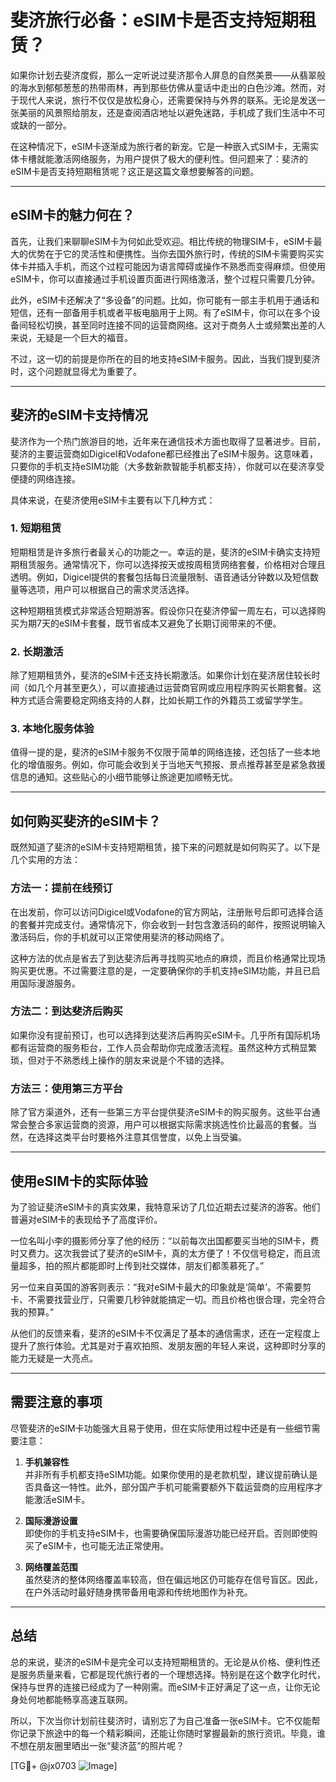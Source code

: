 # 斐济旅行必备：eSIM卡是否支持短期租赁？

如果你计划去斐济度假，那么一定听说过斐济那令人屏息的自然美景——从翡翠般的海水到郁郁葱葱的热带雨林，再到那些仿佛从童话中走出的白色沙滩。然而，对于现代人来说，旅行不仅仅是放松身心，还需要保持与外界的联系。无论是发送一张美丽的风景照给朋友，还是查阅酒店地址以避免迷路，手机成了我们生活中不可或缺的一部分。

在这种情况下，eSIM卡逐渐成为旅行者的新宠。它是一种嵌入式SIM卡，无需实体卡槽就能激活网络服务，为用户提供了极大的便利性。但问题来了：斐济的eSIM卡是否支持短期租赁呢？这正是这篇文章想要解答的问题。

---

## eSIM卡的魅力何在？

首先，让我们来聊聊eSIM卡为何如此受欢迎。相比传统的物理SIM卡，eSIM卡最大的优势在于它的灵活性和便携性。当你去国外旅行时，传统的SIM卡需要购买实体卡并插入手机，而这个过程可能因为语言障碍或操作不熟悉而变得麻烦。但使用eSIM卡，你可以直接通过手机设置页面进行网络激活，整个过程只需要几分钟。

此外，eSIM卡还解决了“多设备”的问题。比如，你可能有一部主手机用于通话和短信，还有一部备用手机或者平板电脑用于上网。有了eSIM卡，你可以在多个设备间轻松切换，甚至同时连接不同的运营商网络。这对于商务人士或频繁出差的人来说，无疑是一个巨大的福音。

不过，这一切的前提是你所在的目的地支持eSIM卡服务。因此，当我们提到斐济时，这个问题就显得尤为重要了。

---

## 斐济的eSIM卡支持情况

斐济作为一个热门旅游目的地，近年来在通信技术方面也取得了显著进步。目前，斐济的主要运营商如Digicel和Vodafone都已经推出了eSIM卡服务。这意味着，只要你的手机支持eSIM功能（大多数新款智能手机都支持），你就可以在斐济享受便捷的网络连接。

具体来说，在斐济使用eSIM卡主要有以下几种方式：

### 1. **短期租赁**
短期租赁是许多旅行者最关心的功能之一。幸运的是，斐济的eSIM卡确实支持短期租赁服务。通常情况下，你可以选择按天或按周租赁网络套餐，价格相对合理且透明。例如，Digicel提供的套餐包括每日流量限制、语音通话分钟数以及短信数量等选项，用户可以根据自己的需求灵活选择。

这种短期租赁模式非常适合短期游客。假设你只在斐济停留一周左右，可以选择购买为期7天的eSIM卡套餐，既节省成本又避免了长期订阅带来的不便。

### 2. **长期激活**
除了短期租赁外，斐济的eSIM卡还支持长期激活。如果你计划在斐济居住较长时间（如几个月甚至更久），可以直接通过运营商官网或应用程序购买长期套餐。这种方式适合需要稳定网络支持的人群，比如长期工作的外籍员工或留学学生。

### 3. **本地化服务体验**
值得一提的是，斐济的eSIM卡服务不仅限于简单的网络连接，还包括了一些本地化的增值服务。例如，你可能会收到关于当地天气预报、景点推荐甚至是紧急救援信息的通知。这些贴心的小细节能够让旅途更加顺畅无忧。

---

## 如何购买斐济的eSIM卡？

既然知道了斐济的eSIM卡支持短期租赁，接下来的问题就是如何购买了。以下是几个实用的方法：

### 方法一：提前在线预订
在出发前，你可以访问Digicel或Vodafone的官方网站，注册账号后即可选择合适的套餐并完成支付。通常情况下，你会收到一封包含激活码的邮件，按照说明输入激活码后，你的手机就可以正常使用斐济的移动网络了。

这种方法的优点是省去了到达斐济后再寻找购买地点的麻烦，而且价格通常比现场购买更优惠。不过需要注意的是，一定要确保你的手机支持eSIM功能，并且已启用国际漫游服务。

### 方法二：到达斐济后购买
如果你没有提前预订，也可以选择到达斐济后再购买eSIM卡。几乎所有国际机场都有运营商的服务柜台，工作人员会帮助你完成激活流程。虽然这种方式稍显繁琐，但对于不熟悉线上操作的朋友来说是个不错的选择。

### 方法三：使用第三方平台
除了官方渠道外，还有一些第三方平台提供斐济eSIM卡的购买服务。这些平台通常会整合多家运营商的资源，用户可以根据实际需求挑选性价比最高的套餐。当然，在选择这类平台时要格外注意其信誉度，以免上当受骗。

---

## 使用eSIM卡的实际体验

为了验证斐济eSIM卡的真实效果，我特意采访了几位近期去过斐济的游客。他们普遍对eSIM卡的表现给予了高度评价。

一位名叫小李的摄影师分享了他的经历：“以前每次出国都要买当地的SIM卡，费时又费力。这次我尝试了斐济的eSIM卡，真的太方便了！不仅信号稳定，而且流量超多，拍的照片都能即时上传到社交媒体，朋友们都羡慕死了。”

另一位来自英国的游客则表示：“我对eSIM卡最大的印象就是‘简单’。不需要剪卡、不需要找营业厅，只需要几秒钟就能搞定一切。而且价格也很合理，完全符合我的预算。”

从他们的反馈来看，斐济的eSIM卡不仅满足了基本的通信需求，还在一定程度上提升了旅行体验。尤其是对于喜欢拍照、发朋友圈的年轻人来说，这种即时分享的能力无疑是一大亮点。

---

## 需要注意的事项

尽管斐济的eSIM卡功能强大且易于使用，但在实际使用过程中还是有一些细节需要注意：

1. **手机兼容性**  
并非所有手机都支持eSIM功能。如果你使用的是老款机型，建议提前确认是否具备这一特性。此外，部分国产手机可能需要额外下载运营商的应用程序才能激活eSIM卡。

2. **国际漫游设置**  
即使你的手机支持eSIM卡，也需要确保国际漫游功能已经开启。否则即使购买了eSIM卡，也可能无法正常使用。

3. **网络覆盖范围**  
虽然斐济的整体网络覆盖率较高，但在偏远地区仍可能存在信号盲区。因此，在户外活动时最好随身携带备用电源和传统地图作为补充。

---

## 总结

总的来说，斐济的eSIM卡是完全可以支持短期租赁的。无论是从价格、便利性还是服务质量来看，它都是现代旅行者的一个理想选择。特别是在这个数字化时代，保持与世界的连接已经成为了一种刚需。而eSIM卡正好满足了这一点，让你无论身处何地都能畅享高速互联网。

所以，下次当你计划前往斐济时，请别忘了为自己准备一张eSIM卡。它不仅能帮你记录下旅途中的每一个精彩瞬间，还能让你随时掌握最新的旅行资讯。毕竟，谁不想在朋友圈里晒出一张“斐济蓝”的照片呢？

[TG💪+ @jx0703 ![Image](https://github.com/user-attachments/assets/dbca1d08-cadb-493c-b0ec-ad6f7a83f270)]